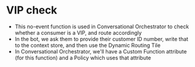 # VIP check
- This no-event function is used in Conversational Orchestrator to check whether a consumer is a VIP, and route accordingly
- In the bot, we ask them to provide their customer ID number, write that to the context store, and then use the Dynamic Routing Tile
- In Conversational Orchestrator, we'll have a Custom Function attribute (for this function) and a Policy which uses that attribute